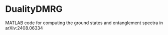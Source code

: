 # DualityDMRG
MATLAB code for computing the ground states and entanglement spectra in arXiv:2408.06334
